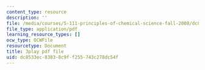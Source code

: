 ```yaml
---
content_type: resource
description: ''
file: /media/courses/5-111-principles-of-chemical-science-fall-2008/dc8533ec83838c9ff255743c278dc54f_eyDAcbzXgb4.pdf
file_type: application/pdf
learning_resource_types: []
ocw_type: OCWFile
resourcetype: Document
title: 3play pdf file
uid: dc8533ec-8383-8c9f-f255-743c278dc54f
---
```

